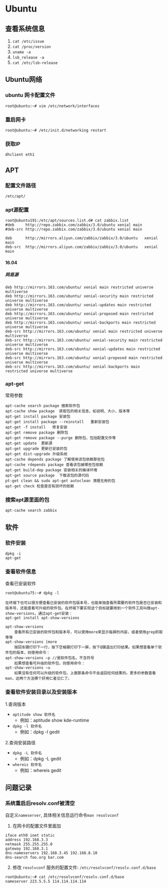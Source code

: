 # Ubuntu

## 查看系统信息

1. `cat /etc/issue`
2. `cat /proc/version`
3. `uname -a`
4. `lsb_release -a`
5. `cat /etc/lsb-release`

## Ubuntu网络

### ubuntu 网卡配置文件

    root@ubuntu:~# vim /etc/network/interfaces

### 重启网卡

    root@ubuntu:~# /etc/init.d/networking restart

### 获取IP

    dhclient eth1

## APT

### 配置文件路径

    /etc/apt/

### apt源配置

```shell
root@ubuntu191:/etc/apt/sources.list.d# cat zabbix.list
#deb     http://repo.zabbix.com/zabbix/3.0/ubuntu xenial main
#deb-src http://repo.zabbix.com/zabbix/3.0/ubuntu xenial main

deb      http://mirrors.aliyun.com/zabbix/zabbix/3.0/ubuntu   xenial  main
deb-src  http://mirrors.aliyun.com/zabbix/zabbix/3.0/ubuntu   xenial  main
```

#### 16.04

##### 网易源

```shell
deb http://mirrors.163.com/ubuntu/ xenial main restricted universe multiverse
deb http://mirrors.163.com/ubuntu/ xenial-security main restricted universe multiverse
deb http://mirrors.163.com/ubuntu/ xenial-updates main restricted universe multiverse
deb http://mirrors.163.com/ubuntu/ xenial-proposed main restricted universe multiverse
deb http://mirrors.163.com/ubuntu/ xenial-backports main restricted universe multiverse
deb-src http://mirrors.163.com/ubuntu/ xenial main restricted universe multiverse
deb-src http://mirrors.163.com/ubuntu/ xenial-security main restricted universe multiverse
deb-src http://mirrors.163.com/ubuntu/ xenial-updates main restricted universe multiverse
deb-src http://mirrors.163.com/ubuntu/ xenial-proposed main restricted universe multiverse
deb-src http://mirrors.163.com/ubuntu/ xenial-backports main restricted universe multiverse
```

### apt-get

常用参数

```shell
apt-cache search package 搜索软件包
apt-cache show package  获取包的相关信息，如说明、大小、版本等
apt-get install package 安装包
apt-get install package --reinstall   重新安装包
apt-get -f install   修复安装
apt-get remove package 删除包
apt-get remove package --purge 删除包，包括配置文件等
apt-get update  更新源
apt-get upgrade 更新已安装的包
apt-get dist-upgrade 升级系统
apt-cache depends package 了解使用该包依赖那些包
apt-cache rdepends package 查看该包被哪些包依赖
apt-get build-dep package 安装相关的编译环境
apt-get source package  下载该包的源代码
pt-get clean && sudo apt-get autoclean 清理无用的包
apt-get check 检查是否有损坏的依赖
```

### 搜索apt源里面的包

    apt-cache search zabbix

## 软件

### 软件安装

    dpkg -i
    apt-get

### 查看软件信息

查看已安装软件

```shell
root@ubuntu75:~# dpkg -l

在终端下也可以很方便查看已安装的软件包版本号，也能单独查看所需要的软件包是否已安装和版本号，还能查看可升级的软件包。在终端下要实现这个目标就要用到一个软件工具叫做apt-show-versions，通过apt-get安装：
apt-get install apt-show-versions

apt-show-versions
    查看所有已安装的软件包和版本号，可以使用more来显示每屏的内容，或者使用grep抓取等等
apt-show-versions |more
    按回车键打印下一行，按下空格键打印下一屏，按下Q键退出打印结果。如果想查看单个软件包的版本，则使用命令：
apt-show-versions –p //是软件包名，不含符号
    如果想查看可升级的软件包，则使用命令：
apt-show-versions –u
    如果没有任何可以升级的软件包，上面那条命令不会返回任何结果的。更多的参数查看man，这两个方法哪个好用仁者见仁了。
```

### 查看软件安装目录以及安装版本

1.查询版本

- `aptitude show 软件名`
    - 例如：aptitude show kde-runtime
- `dpkg -l 软件名`
    - 例如：dpkg -l gedit

2.查询安装路径

- `dpkg -L 软件名`
    - 例如：dpkg -L gedit
- `whereis 软件名`
    - 例如：whereis gedit

## 问题记录

### 系统重启后resolv.conf被清空

自定义`nameserver`, 具体相关信息运行命令`man resolvconf`

1. 在网卡的配置文件里面加

```shell
iface eth0 inet static
address 192.168.3.3
netmask 255.255.255.0
gateway 192.168.3.1
dns-nameservers 192.168.3.45 192.168.8.10
dns-search foo.org bar.com
```

2. 修改 `resolvconf` 服务的配置文件: `/etc/resolvconf/resolv.conf.d/base`

```shell
root@ubuntu:~# cat /etc/resolvconf/resolv.conf.d/base
nameserver 223.5.5.5 114.114.114.114
```